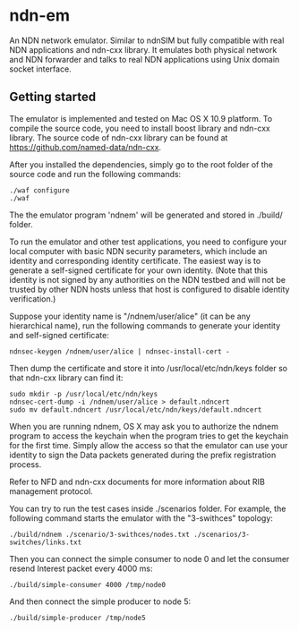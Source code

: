ndn-em
======

An NDN network emulator. Similar to ndnSIM but fully compatible with real NDN applications and ndn-cxx library. It emulates both physical network and NDN forwarder and talks to real NDN applications using Unix domain socket interface.


Getting started
---------------

The emulator is implemented and tested on Mac OS X 10.9 platform. To compile the source code, you need to install boost library and ndn-cxx library. The source code of ndn-cxx library can be found at https://github.com/named-data/ndn-cxx.

After you installed the dependencies, simply go to the root folder of the source code and run the following commands:

    ./waf configure
    ./waf

The the emulator program 'ndnem' will be generated and stored in ./build/ folder.

To run the emulator and other test applications, you need to configure your local computer with basic NDN security parameters, which include an identity and corresponding identity certificate. The easiest way is to generate a self-signed certificate for your own identity. (Note that this identity is not signed by any authorities on the NDN testbed and will not be trusted by other NDN hosts unless that host is configured to disable identity verification.)

Suppose your identity name is "/ndnem/user/alice" (it can be any hierarchical name), run the following commands to generate your identity and self-signed certificate:

    ndnsec-keygen /ndnem/user/alice | ndnsec-install-cert -

Then dump the certificate and store it into /usr/local/etc/ndn/keys folder so that ndn-cxx library can find it:

    sudo mkdir -p /usr/local/etc/ndn/keys
    ndnsec-cert-dump -i /ndnem/user/alice > default.ndncert
    sudo mv default.ndncert /usr/local/etc/ndn/keys/default.ndncert

When you are running ndnem, OS X may ask you to authorize the ndnem program to access the keychain when the program tries to get the keychain for the first time. Simply allow the access so that the emulator can use your identity to sign the Data packets generated during the prefix registration process.

Refer to NFD and ndn-cxx documents for more information about RIB management protocol.

You can try to run the test cases inside ./scenarios folder. For example, the following command starts the emulator with the "3-swithces" topology:

    ./build/ndnem ./scenario/3-swithces/nodes.txt ./scenarios/3-switches/links.txt

Then you can connect the simple consumer to node 0 and let the consumer resend Interest packet every 4000 ms:

    ./build/simple-consumer 4000 /tmp/node0

And then connect the simple producer to node 5:

    ./build/simple-producer /tmp/node5
